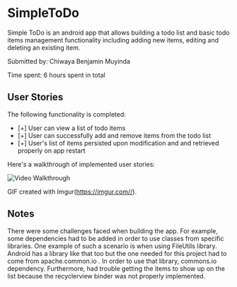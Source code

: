 # SimpleToDo


Simple ToDo is an android app that allows building a todo list and basic todo items management functionality including adding new items, editing and deleting an existing item.

Submitted by: Chiwaya Benjamin Muyinda

Time spent: 6 hours spent in total

## User Stories

The following functionality is completed:


* [+] User can view a list of todo items
* [+] User can successfully add and remove items from the todo list
* [+] User's list of items persisted upon modification and and retrieved properly on app restart


Here's a walkthrough of implemented user stories:

<img src='https://imgur.com/a/OzMJZFg' title='Video Walkthrough' width='' alt='Video Walkthrough' />

GIF created with Imgur(https://imgur.com//).


## Notes
There were some challenges faced when building the app. For example, some dependencies had to be added in order to use classes from specific libraries. One example of such a scenario is when using FileUtils library. Android has a library like that too but the one needed for this project had to come from apache.common.io . In order to use that library, commons.io dependency. Furthermore, had trouble getting the items to show up on the list because the recyclerview binder was not properly implemented.

